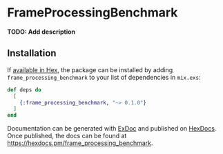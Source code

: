 # FrameProcessingBenchmark

**TODO: Add description**

## Installation

If [available in Hex](https://hex.pm/docs/publish), the package can be installed
by adding `frame_processing_benchmark` to your list of dependencies in `mix.exs`:

```elixir
def deps do
  [
    {:frame_processing_benchmark, "~> 0.1.0"}
  ]
end
```

Documentation can be generated with [ExDoc](https://github.com/elixir-lang/ex_doc)
and published on [HexDocs](https://hexdocs.pm). Once published, the docs can
be found at <https://hexdocs.pm/frame_processing_benchmark>.

